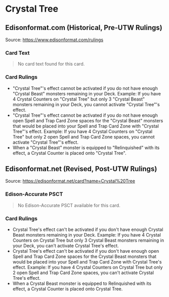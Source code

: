 # Crystal Tree

## Edisonformat.com (Historical, Pre-UTW Rulings)

Source: https://www.edisonformat.com/rulings

### Card Text

> No card text found for this card.

### Card Rulings

*   "Crystal Tree"'s effect cannot be activated if you do not have enough "Crystal Beast" monsters remaining in your Deck. Example: If you have 4 Crystal Counters on "Crystal Tree" but only 3 "Crystal Beast" monsters remaining in your Deck, you cannot activate "Crystal Tree"'s effect.
*   "Crystal Tree"'s effect cannot be activated if you do not have enough open Spell and Trap Card Zone spaces for the "Crystal Beast" monsters that would be placed into your Spell and Trap Card Zone with "Crystal Tree"'s effect. Example: If you have 4 Crystal Counters on "Crystal Tree" but only 2 open Spell and Trap Card Zone spaces, you cannot activate "Crystal Tree"'s effect.
*   When a "Crystal Beast" monster is equipped to "Relinquished" with its effect, a Crystal Counter is placed onto "Crystal Tree".

## Edisonformat.net (Revised, Post-UTW Rulings)

Source: https://edisonformat.net/card?name=Crystal%20Tree

### Edison-Accurate PSCT

> No Edison-Accurate PSCT available for this card.

### Card Rulings

*   Crystal Tree's effect can't be activated if you don't have enough Crystal Beast monsters remaining in your Deck. Example: If you have 4 Crystal Counters on Crystal Tree but only 3 Crystal Beast monsters remaining in your Deck, you can't activate Crystal Tree's effect.
*   Crystal Tree's effect can't be activated if you don't have enough open Spell and Trap Card Zone spaces for the Crystal Beast monsters that would be placed into your Spell and Trap Card Zone with Crystal Tree's effect. Example: If you have 4 Crystal Counters on Crystal Tree but only 2 open Spell and Trap Card Zone spaces, you can't activate Crystal Tree's effect.
*   When a Crystal Beast monster is equipped to Relinquished with its effect, a Crystal Counter is placed onto Crystal Tree.
            